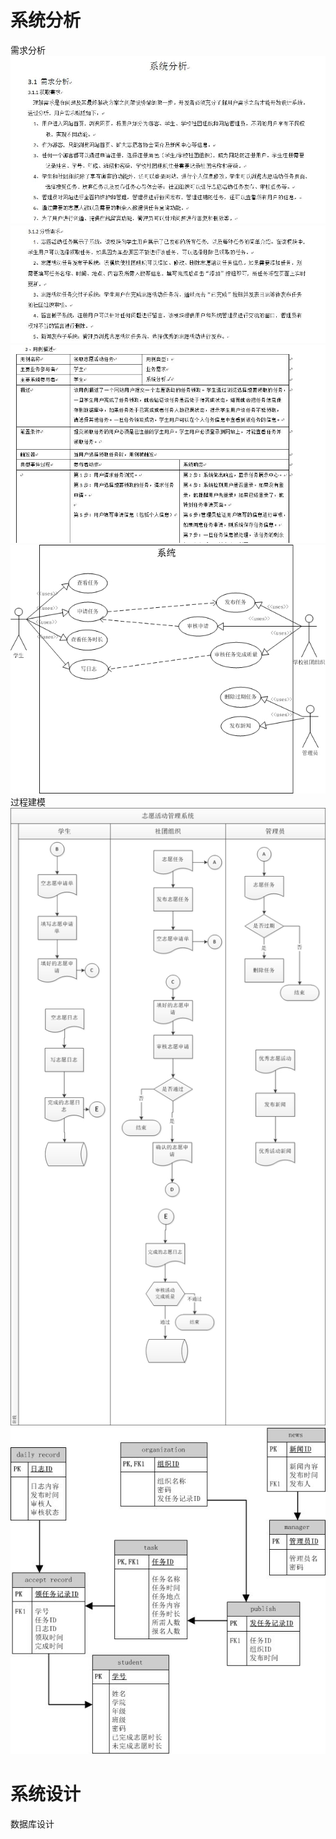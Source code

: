 # 系统分析</br>
需求分析</br>
![获取需求](https://github.com/09143520/guanlixx/blob/master/第一周进度/图片/获取需求.JPG)</br>
![分析需求](https://github.com/09143520/guanlixx/blob/master/第一周进度/图片/分析需求.JPG)</br>
![用例描述](https://github.com/09143520/guanlixx/blob/master/第一周进度/图片/用例描述.JPG)</br>
![志愿用例](https://github.com/09143520/guanlixx/blob/master/第一周进度/图片/志愿用例.jpg)</br>
过程建模</br>
![业务流程](https://github.com/09143520/guanlixx/blob/master/第一周进度/图片/业务流程.jpg)</br>
![数据模型图](https://github.com/09143520/guanlixx/blob/master/第一周进度/图片/数据模型图.jpg)</br>
# 系统设计</br>
数据库设计
